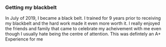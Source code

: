 <h3> Getting my blackbelt</h3>

In July of 2019, I became a black belt. I trained for 9 years prior to receiving my blackbelt and the hard work made it even more worth it. I really enjoyed the friends and family that came to celebrate my acheivement with me even though I usually hate being the centre of attention. This was defintely an A+ Experience for me 